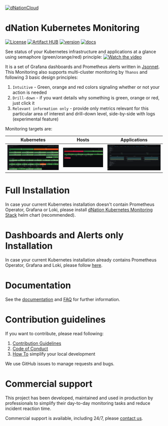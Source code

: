 <a href="https://dNation.cloud/"><img src="https://cdn.ifne.eu/public/icons/dnation.png" width="250" alt="dNationCloud"></a>

# dNation Kubernetes Monitoring
[![License](https://img.shields.io/badge/License-Apache%202.0-blue.svg)](https://opensource.org/licenses/Apache-2.0)
[![Artifact HUB](https://img.shields.io/endpoint?url=https://artifacthub.io/badge/repository/dnationcloud)](https://artifacthub.io/packages/search?repo=dnationcloud)
[![version](https://img.shields.io/badge/dynamic/yaml?color=blue&label=Version&prefix=v&query=%24.appVersion&url=https%3A%2F%2Fraw.githubusercontent.com%2FdNationCloud%2Fkubernetes-monitoring%2Fmain%2Fchart%2FChart.yaml)](https://artifacthub.io/packages/search?repo=dnationcloud)
[![docs](https://img.shields.io/github/workflow/status/dNationCloud/kubernetes-monitoring/Generate%20documentation%20and%20upload%20to%20Github%20Page?label=Docs)](https://dnationcloud.github.io/kubernetes-monitoring/docs/documentation/)

See status of your Kubernetes infrastructure and applications at a glance using semaphore (green/orange/red) principle:
[![Watch the video](https://cdn.ifne.eu/public/icons/dnation_k8sm8g_screenshot.png)](https://www.youtube.com/watch?v=Kf_GBb6XRqU)

It is a set of Grafana dashboards and Prometheus alerts written in [Jsonnet](https://jsonnet.org/). This Monitoring also supports multi-cluster monitoring by `Thanos` and following 3 basic design principles:

1. `Intuitive` - Green, orange and red colors signaling whether or not your action is needed
1. `Drill-down` - if you want details why something is green, orange or red, just click it
1. `Relevant information only` - provide only metrics relevant for this particular area of interest and drill-down level, side-by-side with logs (experimental feature)

Monitoring targets are:

| Kubernetes | Hosts | Applications |
|:----------:|:-----------:|:------------------:|
| ![Kubernetes](docs/images/l1_k8s.png) | ![Hosts](docs/images/l1_host.png) | ![Applications](docs/images/l2_k8s_app.png) |

# Full Installation
In case your current Kubernetes installation doesn't contain Prometheus Operator, Grafana or Loki, please install [dNation Kubernetes Monitoring Stack](https://github.com/dNationCloud/kubernetes-monitoring-stack) helm chart (recommended).

# Dashboards and Alerts only Installation
In case your current Kubernetes installation already contains Prometheus Operator, Grafana and Loki, please follow [here](GETTING_STARTED.md).

# Documentation
See the [documentation](https://dnationcloud.github.io/kubernetes-monitoring/docs/documentation) and [FAQ](https://dnationcloud.github.io/kubernetes-monitoring/helpers/FAQ/) for further information.  

# Contribution guidelines
If you want to contribute, please read following:

1. [Contribution Guidelines](CONTRIBUTING.md) 
1. [Code of Conduct](CODE_OF_CONDUCT.md) 
1. [How To](helpers/README.md) simplify your local development

We use GitHub issues to manage requests and bugs.

# Commercial support
This project has been developed, maintained and used in production by professionals to simplify their day-to-day monitoring tasks and reduce incident reaction time.

Commercial support is available, including 24/7, please [contact us](mailto:cloud@dNation.cloud?subject=Request%20for%20commercial%20support%20of%20dNation%20Kubernetes%20Monitoring).
